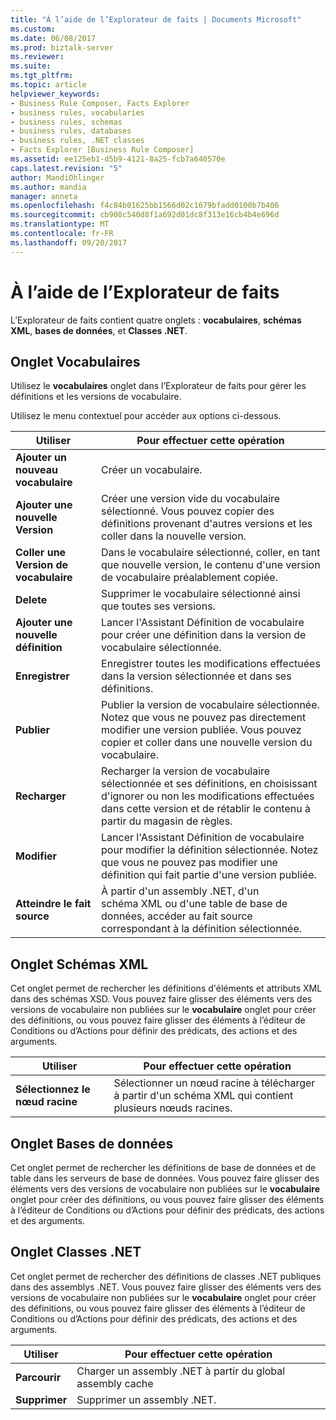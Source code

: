 ```yaml
---
title: "À l’aide de l’Explorateur de faits | Documents Microsoft"
ms.custom: 
ms.date: 06/08/2017
ms.prod: biztalk-server
ms.reviewer: 
ms.suite: 
ms.tgt_pltfrm: 
ms.topic: article
helpviewer_keywords:
- Business Rule Composer, Facts Explorer
- business rules, vocabularies
- business rules, schemas
- business rules, databases
- business rules, .NET classes
- Facts Explorer [Business Rule Composer]
ms.assetid: ee125eb1-d5b9-4121-8a25-fcb7a640570e
caps.latest.revision: "5"
author: MandiOhlinger
ms.author: mandia
manager: anneta
ms.openlocfilehash: f4c84b01625bb1566d02c1679bfadd0100b7b406
ms.sourcegitcommit: cb908c540d8f1a692d01dc8f313e16cb4b4e696d
ms.translationtype: MT
ms.contentlocale: fr-FR
ms.lasthandoff: 09/20/2017
---
```

# <a name="using-facts-explorer"></a>À l’aide de l’Explorateur de faits
L’Explorateur de faits contient quatre onglets : **vocabulaires**, **schémas XML**, **bases de données**, et **Classes .NET**.  
  
## <a name="vocabularies-tab"></a>Onglet Vocabulaires  
 Utilisez le **vocabulaires** onglet dans l’Explorateur de faits pour gérer les définitions et les versions de vocabulaire.  
  
 Utilisez le menu contextuel pour accéder aux options ci-dessous.  
  
|Utiliser|Pour effectuer cette opération|  
|--------------|----------------|  
|**Ajouter un nouveau vocabulaire**|Créer un vocabulaire.|  
|**Ajouter une nouvelle Version**|Créer une version vide du vocabulaire sélectionné. Vous pouvez copier des définitions provenant d'autres versions et les coller dans la nouvelle version.|  
|**Coller une Version de vocabulaire**|Dans le vocabulaire sélectionné, coller, en tant que nouvelle version, le contenu d'une version de vocabulaire préalablement copiée.|  
|**Delete**|Supprimer le vocabulaire sélectionné ainsi que toutes ses versions.|  
|**Ajouter une nouvelle définition**|Lancer l'Assistant Définition de vocabulaire pour créer une définition dans la version de vocabulaire sélectionnée.|  
|**Enregistrer**|Enregistrer toutes les modifications effectuées dans la version sélectionnée et dans ses définitions.|  
|**Publier**|Publier la version de vocabulaire sélectionnée. Notez que vous ne pouvez pas directement modifier une version publiée. Vous pouvez copier et coller dans une nouvelle version du vocabulaire.|  
|**Recharger**|Recharger la version de vocabulaire sélectionnée et ses définitions, en choisissant d'ignorer ou non les modifications effectuées dans cette version et de rétablir le contenu à partir du magasin de règles.|  
|**Modifier**|Lancer l'Assistant Définition de vocabulaire pour modifier la définition sélectionnée. Notez que vous ne pouvez pas modifier une définition qui fait partie d'une version publiée.|  
|**Atteindre le fait source**|À partir d'un assembly .NET, d'un schéma XML ou d'une table de base de données, accéder au fait source correspondant à la définition sélectionnée.|  
  
## <a name="xml-schemas-tab"></a>Onglet Schémas XML  
 Cet onglet permet de rechercher les définitions d'éléments et attributs XML dans des schémas XSD. Vous pouvez faire glisser des éléments vers des versions de vocabulaire non publiées sur le **vocabulaire** onglet pour créer des définitions, ou vous pouvez faire glisser des éléments à l’éditeur de Conditions ou d’Actions pour définir des prédicats, des actions et des arguments.  
  
|Utiliser|Pour effectuer cette opération|  
|--------------|----------------|  
|**Sélectionnez le nœud racine**|Sélectionner un nœud racine à télécharger à partir d'un schéma XML qui contient plusieurs nœuds racines.|  
  
## <a name="databases-tab"></a>Onglet Bases de données  
 Cet onglet permet de rechercher les définitions de base de données et de table dans les serveurs de base de données. Vous pouvez faire glisser des éléments vers des versions de vocabulaire non publiées sur le **vocabulaire** onglet pour créer des définitions, ou vous pouvez faire glisser des éléments à l’éditeur de Conditions ou d’Actions pour définir des prédicats, des actions et des arguments.  
  
## <a name="net-classes-tab"></a>Onglet Classes .NET  
 Cet onglet permet de rechercher des définitions de classes .NET publiques dans des assemblys .NET. Vous pouvez faire glisser des éléments vers des versions de vocabulaire non publiées sur le **vocabulaire** onglet pour créer des définitions, ou vous pouvez faire glisser des éléments à l’éditeur de Conditions ou d’Actions pour définir des prédicats, des actions et des arguments.  
  
|Utiliser|Pour effectuer cette opération|  
|--------------|----------------|  
|**Parcourir**|Charger un assembly .NET à partir du global assembly cache|  
|**Supprimer**|Supprimer un assembly .NET.|